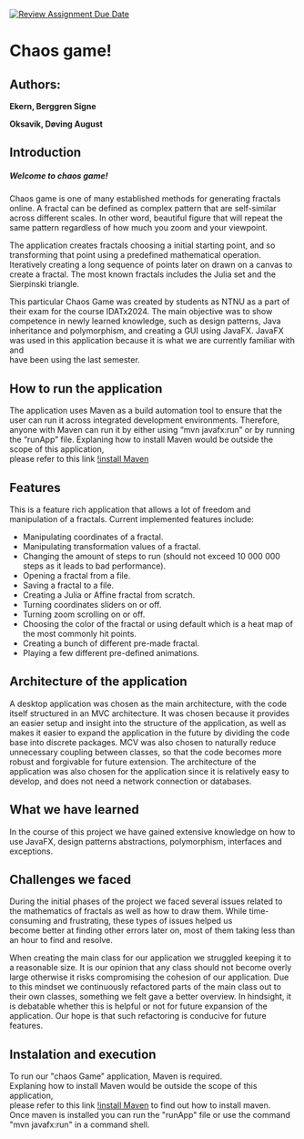 [![Review Assignment Due Date](https://classroom.github.com/assets/deadline-readme-button-24ddc0f5d75046c5622901739e7c5dd533143b0c8e959d652212380cedb1ea36.svg)](https://classroom.github.com/a/AIO_Bc8D)

# Chaos game! 

## Authors: 

**Ekern, Berggren Signe**

**Oksavik, Døving August**

## Introduction
##### Welcome to chaos game!
Chaos game is one of many established methods for generating fractals online.
A fractal can be defined as complex pattern that are self-similar across different scales. In other word, beautiful 
figure that will repeat the same pattern regardless of how much you zoom and your viewpoint.

The application creates fractals choosing a initial starting point, and so transforming that point using a predefined 
mathematical operation. Iteratively creating a long sequence of points later on drawn on a canvas to create a fractal.
The most known fractals includes the Julia set and the Sierpinski triangle.

This particular Chaos Game was created by students as NTNU as a part of their exam for the course IDATx2024. The main 
objective was to show competence in newly learned knowledge, such as
design patterns, Java inheritance and polymorphism, and creating a GUI using JavaFX. 
JavaFX was used in this application because it is what we are currently familiar with and  
have been using the last semester.

## How to run the application
The application uses Maven as a build automation tool to ensure that the user can run it across integrated development
environments. Therefore, anyone with Maven can run it by either using “mvn javafx:run” or by running the “runApp” file.
Explaning how to install Maven would be outside the scope of this application,  
please refer to this link [!install Maven](https://maven.apache.org/install.html) 

## Features 
This is a feature rich application that allows a lot of freedom and manipulation of a fractals. Current implemented 
features include:
- Manipulating coordinates of a fractal.
- Manipulating transformation values of a fractal.
- Changing the amount of steps to run (should not exceed 10 000 000 steps as it leads to bad performance).
- Opening a fractal from a file.
- Saving a fractal to a file.
- Creating a Julia or Affine fractal from scratch.
- Turning coordinates sliders on or off.
- Turning zoom scrolling on or off.
- Choosing the color of the fractal or using default which is a heat map of the most commonly hit points.
- Creating a bunch of different pre-made fractal.
- Playing a few different pre-defined animations.

## Architecture of the application
A desktop application was chosen as the main architecture, with the code itself structured in an MVC architecture. It 
was chosen because it provides an easier setup and insight into the structure of the application, as well as makes it 
easier to expand the application in the future by dividing the code base into discrete packages. MCV was also chosen to
naturally reduce unnecessary coupling between classes, so that the code becomes more robust and forgivable for future
extension. The architecture of the application was also chosen for the application since it is relatively easy to 
develop, and does not need a network connection or databases.

## What we have learned 
In the course of this project we have gained extensive knowledge on how to use JavaFX, design patterns
abstractions, polymorphism, interfaces and exceptions.

## Challenges we faced 
During the initial phases of the project we faced several issues related to the mathematics of fractals 
as well as how to draw them. While time-consuming and frustrating, these types of issues helped us   
become better at finding other errors later on, most of them taking less than an hour to find and resolve.  

When creating the main class for our application we struggled keeping it to a reasonable size. It is our opinion 
that any class should not become overly large otherwise it risks compromising the cohesion of our application. 
Due to this mindset we continuously refactored parts of the main class out to their own classes, something we felt 
gave a better overview. In hindsight, it is debatable whether this is helpful or not for future expansion of the 
application. Our hope is that such refactoring is conducive for future features.
## Instalation and execution
To run our "chaos Game" application, Maven is required.  
Explaning how to install Maven would be outside the scope of this application,  
please refer to this link [!install Maven](https://maven.apache.org/install.html) 
to find out how to install maven.  
Once maven is installed you can run the "runApp" file or use the command "mvn javafx:run" in a command shell.